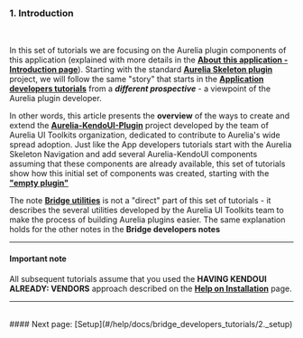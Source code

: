 <br>

### 1. Introduction
<br>

In this set of tutorials we are focusing on the Aurelia plugin components of this application (explained with more details in the **[About this application - Introduction page](#/help/docs/about_this_application/1._introduction)**). Starting with the standard **[Aurelia Skeleton plugin](https://github.com/aurelia/skeleton-plugin)** project, we will follow the same "story" that starts in the **[Application developers tutorials](#/help/docs/app_developers_tutorials/1._introduction)** from a ***different prospective*** - a viewpoint of the Aurelia plugin developer.
<br>

In other words, this article presents the **overview** of the ways to create and extend the **[Aurelia-KendoUI-Plugin](https://github.com/aurelia-ui-toolkits/aurelia-kendoui-plugin)** project developed by the team of Aurelia UI Toolkits organization, dedicated to contribute to Aurelia's wide spread adoption. Just like the App developers tutorials start with the Aurelia Skeleton Navigation and add several Aurelia-KendoUI components assuming that these components are already available, this set of tutorials show how this initial set of components was created, starting with the **["empty plugin"](https://github.com/aurelia/skeleton-plugin)**
<br>

The note **[Bridge utilities](#/help/docs/bridge_developers_notes/2._bridge_utilities)** is not a "direct" part of this set of tutorials - it describes the several utilities developed by the Aurelia UI Toolkits team to make the process of building Aurelia plugins easier. The same explanation holds for the other notes in the **Bridge developers notes**


* * *


#### Important note

All subsequent tutorials assume that you used the **HAVING KENDOUI ALREADY: VENDORS** approach described  on the **[Help on Installation](#/help/docs/about_this_application/4._installation)** page.

* * *
<br>
#### Next page: [Setup](#/help/docs/bridge_developers_tutorials/2._setup)

